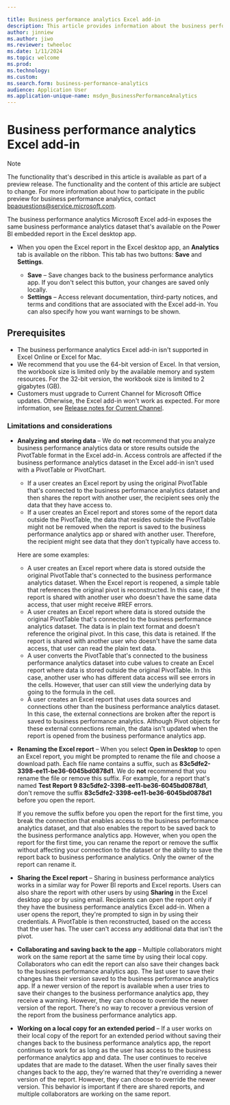```yaml
---

title: Business performance analytics Excel add-in
description: This article provides information about the business performance analytics Microsoft Excel add-in.
author: jinniew
ms.author: jiwo
ms.reviewer: twheeloc 
ms.date: 1/11/2024
ms.topic: welcome
ms.prod: 
ms.technology:
ms.custom:
ms.search.form: business-performance-analytics
audience: Application User
ms.application-unique-name: msdyn_BusinessPerformanceAnalytics
---
```


# Business performance analytics Excel add-in

> [!NOTE]
> The functionality that's described in this article is available as part of a preview release. The functionality and the content of this article are subject to change. For more information about how to participate in the public preview for business performance analytics, contact <bpaquestions@service.microsoft.com>.

The business performance analytics Microsoft Excel add-in exposes the same business performance analytics dataset that's available on the Power BI embedded report in the Excel desktop app.

- When you open the Excel report in the Excel desktop app, an **Analytics** tab is available on the ribbon. This tab has two buttons: **Save** and **Settings**.

    - **Save** – Save changes back to the business performance analytics app. If you don't select this button, your changes are saved only locally.
    - **Settings** – Access relevant documentation, third-party notices, and terms and conditions that are associated with the Excel add-in. You can also specify how you want warnings to be shown.

## Prerequisites

- The business performance analytics Excel add-in isn't supported in Excel Online or Excel for Mac.
- We recommend that you use the 64-bit version of Excel. In that version, the workbook size is limited only by the available memory and system resources. For the 32-bit version, the workbook size is limited to 2 gigabytes (GB).
- Customers must upgrade to Current Channel for Microsoft Office updates. Otherwise, the Excel add-in won't work as expected. For more information, see [Release notes for Current Channel](/officeupdates/current-channel).

### Limitations and considerations

- **Analyzing and storing data** – We do **not** recommend that you analyze business performance analytics data or store results outside the PivotTable format in the Excel add-in. Access controls are affected if the business performance analytics dataset in the Excel add-in isn't used with a PivotTable or PivotChart.

    - If a user creates an Excel report by using the original PivotTable that's connected to the business performance analytics dataset and then shares the report with another user, the recipient sees only the data that they have access to.
    - If a user creates an Excel report and stores some of the report data outside the PivotTable, the data that resides outside the PivotTable might not be removed when the report is saved to the business performance analytics app or shared with another user. Therefore, the recipient might see data that they don't typically have access to.

    Here are some examples:

    - A user creates an Excel report where data is stored outside the original PivotTable that's connected to the business performance analytics dataset. When the Excel report is reopened, a simple table that references the original pivot is reconstructed. In this case, if the report is shared with another user who doesn't have the same data access, that user might receive \#REF errors.
    - A user creates an Excel report where data is stored outside the original PivotTable that's connected to the business performance analytics dataset. The data is in plain text format and doesn't reference the original pivot. In this case, this data is retained. If the report is shared with another user who doesn't have the same data access, that user can read the plain text data.
    - A user converts the PivotTable that's connected to the business performance analytics dataset into cube values to create an Excel report where data is stored outside the original PivotTable. In this case, another user who has different data access will see errors in the cells. However, that user can still view the underlying data by going to the formula in the cell.
    - A user creates an Excel report that uses data sources and connections other than the business performance analytics dataset. In this case, the external connections are broken after the report is saved to business performance analytics. Although Pivot objects for these external connections remain, the data isn't updated when the report is opened from the business performance analytics app.

- **Renaming the Excel report** – When you select **Open in Desktop** to open an Excel report, you might be prompted to rename the file and choose a download path. Each file name contains a suffix, such as **83c5dfe2-3398-ee11-be36-6045bd0878d1**. We do **not** recommend that you rename the file or remove this suffix. For example, for a report that's named **Test Report 9 83c5dfe2-3398-ee11-be36-6045bd0878d1**, don't remove the suffix **83c5dfe2-3398-ee11-be36-6045bd0878d1** before you open the report.

    If you remove the suffix before you open the report for the first time, you break the connection that enables access to the business performance analytics dataset, and that also enables the report to be saved back to the business performance analytics app. However, when you open the report for the first time, you can rename the report or remove the suffix without affecting your connection to the dataset or the ability to save the report back to business performance analytics. Only the owner of the report can rename it.

- **Sharing the Excel report** – Sharing in business performance analytics works in a similar way for Power BI reports and Excel reports. Users can also share the report with other users by using **Sharing** in the Excel desktop app or by using email. Recipients can open the report only if they have the business performance analytics Excel add-in. When a user opens the report, they're prompted to sign in by using their credentials. A PivotTable is then reconstructed, based on the access that the user has. The user can't access any additional data that isn't the pivot.
- **Collaborating and saving back to the app** – Multiple collaborators might work on the same report at the same time by using their local copy. Collaborators who can edit the report can also save their changes back to the business performance analytics app. The last user to save their changes has their version saved to the business performance analytics app. If a newer version of the report is available when a user tries to save their changes to the business performance analytics app, they receive a warning. However, they can choose to override the newer version of the report. There's no way to recover a previous version of the report from the business performance analytics app.
- **Working on a local copy for an extended period** – If a user works on their local copy of the report for an extended period without saving their changes back to the business performance analytics app, the report continues to work for as long as the user has access to the business performance analytics app and data. The user continues to receive updates that are made to the dataset. When the user finally saves their changes back to the app, they're warned that they're overriding a newer version of the report. However, they can choose to override the newer version. This behavior is important if there are shared reports, and multiple collaborators are working on the same report.
